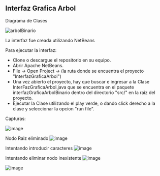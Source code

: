 Interfaz Grafica Arbol
-

Diagrama de Clases

![arbolBinario](https://github.com/user-attachments/assets/5629a6d2-b0ba-41f7-add1-ba0b38562fdd)

La interfaz fue creada utilizando NetBeans

Para ejecutar la interfaz:

- Clone o descargue el repositorio en su equipo.
- Abrir Apache NetBeans.
- File -> Open Project -> (la ruta donde se encuentra el proyecto "InterfazGraficaArbol")
- Una vez abierto el proyecto, hay que buscar e ingresar a la Clase InterFazGraficaArbol.java que se encuentra en el paquete interfazGraficaArbolBinario dentro del directorio "src/" en la raíz del proyecto.
- Ejecutar la Clase utilizando el play verde, o dando click derecho a la clase y seleccionar la opcion "run file".

Capturas:

![image](https://github.com/user-attachments/assets/018b7dfe-eca5-495c-81d0-8734db507ea9)

Nodo Raiz eliminado
![image](https://github.com/user-attachments/assets/c5ea0b6a-8a84-4f89-8726-adb644fb1d74)

Intentando introducir caracteres
![image](https://github.com/user-attachments/assets/27fbb5dc-bf57-42c0-b866-c674b0837b44)

Intentando eliminar nodo inexistente
![image](https://github.com/user-attachments/assets/74778358-1c2b-4a11-a3cc-e0bf1131af9f)

![image](https://github.com/user-attachments/assets/f2fe822e-167f-4bdf-a059-ee9de6aa3483)





